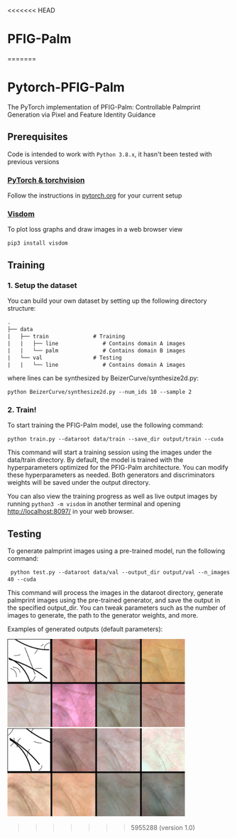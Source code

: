 <<<<<<< HEAD
# PFIG-Palm
=======
# Pytorch-PFIG-Palm
The PyTorch implementation of PFIG-Palm: Controllable Palmprint Generation via Pixel and Feature Identity Guidance
## Prerequisites
Code is intended to work with ```Python 3.8.x```, it hasn't been tested with previous versions

### [PyTorch & torchvision](http://pytorch.org/)
Follow the instructions in [pytorch.org](http://pytorch.org) for your current setup

### [Visdom](https://github.com/facebookresearch/visdom)
To plot loss graphs and draw images in a web browser view
```
pip3 install visdom
```

## Training
### 1. Setup the dataset
You can build your own dataset by setting up the following directory structure:

    .
    ├── data
    |   ├── train              # Training
    |   |   ├── line              # Contains domain A images 
    |   |   └── palm              # Contains domain B images 
    |   └── val                # Testing
    |   |   └── line              # Contains domain A images 
    
where lines can be synthesized by BeizerCurve/synthesize2d.py:
```
python BeizerCurve/synthesize2d.py --num_ids 10 --sample 2
```

### 2. Train!
To start training the PFIG-Palm model, use the following command:
```
python train.py --dataroot data/train --save_dir output/train --cuda
```
This command will start a training session using the images under the data/train directory. By default, the model is trained with the hyperparameters optimized for the PFIG-Palm architecture. You can modify these hyperparameters as needed. Both generators and discriminators weights will be saved under the output directory.

You can also view the training progress as well as live output images by running ```python3 -m visdom``` in another terminal and opening [http://localhost:8097/](http://localhost:8097/) in your web browser.


## Testing
To generate palmprint images using a pre-trained model, run the following command:
```
 python test.py --dataroot data/val --output_dir output/val --n_images 40 --cuda
```
This command will process the images in the dataroot directory, generate palmprint images using the pre-trained generator, and save the output in the specified output_dir. You can tweak parameters such as the number of images to generate, the path to the generator weights, and more.

Examples of generated outputs (default parameters):


<img src="output/result_img1.jpg" alt="IMG1" width="400" style="margin-right: 10px"/>
<img src="output/result_img2.jpg" alt="IMG2" width="400"/>

>>>>>>> 5955288 (version 1.0)
